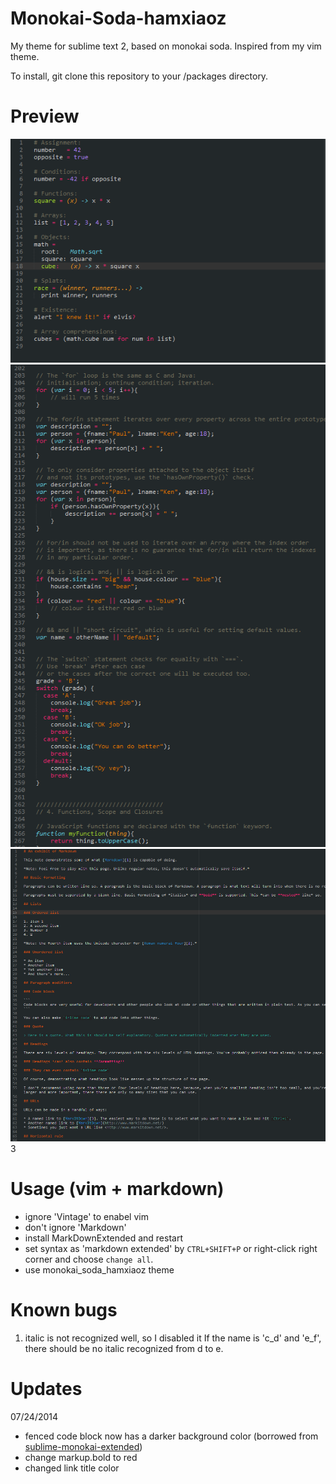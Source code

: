 Monokai-Soda-hamxiaoz
=====================
My theme for sublime text 2, based on monokai soda. Inspired from my vim theme.

To install, git clone this repository to your /packages directory.

# Preview
![CoffeeScript](https://raw.githubusercontent.com/hamxiaoz/Monokai-Soda-hamxiaoz/master/preview/coffee.png)
![JavaScript](https://raw.githubusercontent.com/hamxiaoz/Monokai-Soda-hamxiaoz/master/preview/js.png)
![Markdown](https://raw.githubusercontent.com/hamxiaoz/Monokai-Soda-hamxiaoz/master/preview/md.png)3

# Usage (vim + markdown)
- ignore 'Vintage' to enabel vim
- don't ignore 'Markdown'
- install MarkDownExtended and restart
- set syntax as 'markdown extended' by `CTRL+SHIFT+P` or right-click right corner and choose `change all`.
- use monokai_soda_hamxiaoz theme

# Known bugs
1. italic is not recognized well, so I disabled it
If the name is 'c_d' and 'e_f', there should be no italic recognized from d to e.

# Updates
07/24/2014
- fenced code block now has a darker background color (borrowed from [sublime-monokai-extended](https://github.com/jonschlinkert/sublime-monokai-extended/blob/master/Monokai%20Extended%20Bright.tmTheme))
- change markup.bold to red
- changed link title color
